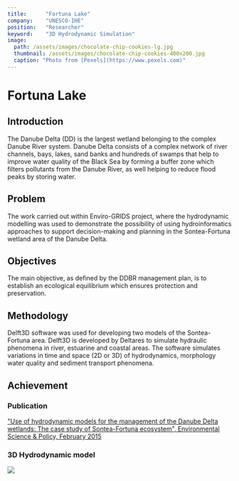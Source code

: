 ```yaml
---
title:      "Fortuna Lake"
company:    "UNESCO-IHE"
position:   "Researcher"
keyword:    "3D Hydrodynamic Simulation"
image: 
  path: /assets/images/chocolate-chip-cookies-lg.jpg
  thumbnail: /assets/images/chocolate-chip-cookies-400x200.jpg
  caption: "Photo from [Pexels](https://www.pexels.com)"
---
```


# [](#header-1)Fortuna Lake

## Introduction

The Danube Delta (DD) is the largest wetland belonging to the complex Danube River system. Danube Delta consists of a complex network of river channels, bays, lakes, sand banks and hundreds of swamps that help to improve water quality of the Black Sea by forming a buffer zone which filters pollutants from the Danube River, as well helping to reduce flood peaks by storing water.

## Problem

The work carried out within Enviro-GRIDS project, where the hydrodynamic modelling was used to demonstrate the possibility of using hydroinformatics approaches to support decision-making and planning in the Sontea-Fortuna wetland area of the Danube Delta.

## Objectives

The main objective, as defined by the DDBR management plan, is to establish an ecological equilibrium which ensures protection and preservation.

## Methodology

Delft3D software was used for developing two models of the Sontea-Fortuna area. Delft3D is developed by Deltares to simulate hydraulic phenomena in river, estuarine and coastal areas. The software simulates variations in time and space (2D or 3D) of hydrodynamics, morphology water quality and sediment transport phenomena.

## Achievement

### Publication 

["Use of hydrodynamic models for the management of the Danube Delta wetlands: The case study of Sontea-Fortuna ecosystem", Environmental Science & Policy, February 2015](https://www.sciencedirect.com/science/article/abs/pii/S1462901114000252)

### 3D Hydrodynamic model

![](/assets/img/projects/FortunaLake/bathymetry.png)
